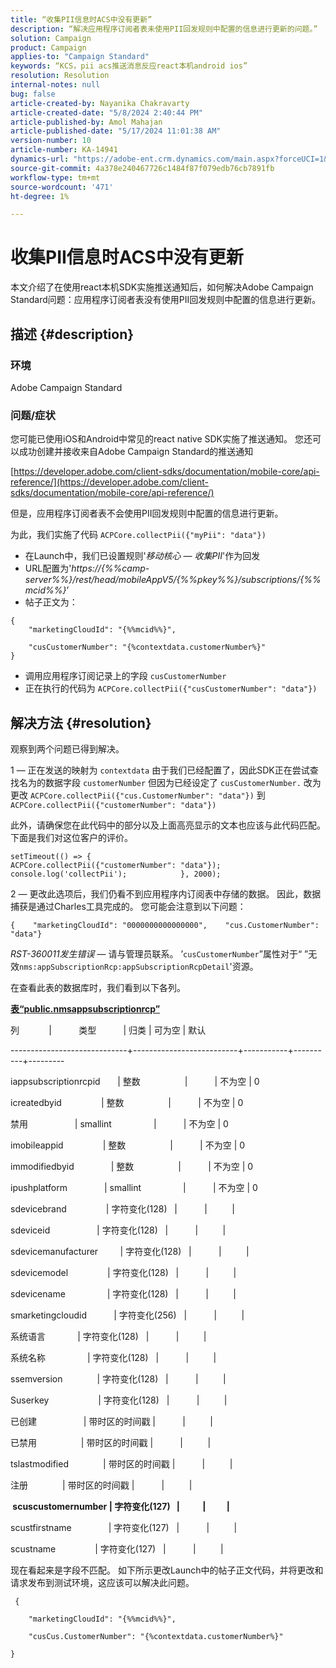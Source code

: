 ```yaml
---
title: “收集PII信息时ACS中没有更新”
description: “解决应用程序订阅者表未使用PII回发规则中配置的信息进行更新的问题。”
solution: Campaign
product: Campaign
applies-to: "Campaign Standard"
keywords: “KCS，pii acs推送消息反应react本机android ios”
resolution: Resolution
internal-notes: null
bug: false
article-created-by: Nayanika Chakravarty
article-created-date: "5/8/2024 2:40:44 PM"
article-published-by: Amol Mahajan
article-published-date: "5/17/2024 11:01:38 AM"
version-number: 10
article-number: KA-14941
dynamics-url: "https://adobe-ent.crm.dynamics.com/main.aspx?forceUCI=1&pagetype=entityrecord&etn=knowledgearticle&id=fe1938ee-480d-ef11-9f8a-6045bd006704"
source-git-commit: 4a378e240467726c1484f87f079edb76cb7891fb
workflow-type: tm+mt
source-wordcount: '471'
ht-degree: 1%

---
```


# 收集PII信息时ACS中没有更新


本文介绍了在使用react本机SDK实施推送通知后，如何解决Adobe Campaign Standard问题：应用程序订阅者表没有使用PII回发规则中配置的信息进行更新。

## 描述 {#description}


### <b>环境</b>

Adobe Campaign Standard



### <b>问题/症状</b>

您可能已使用iOS和Android中常见的react native SDK实施了推送通知。 您还可以成功创建并接收来自Adobe Campaign Standard的推送通知

[https://developer.adobe.com/client-sdks/documentation/mobile-core/api-reference/](https://developer.adobe.com/client-sdks/documentation/mobile-core/api-reference/)

但是，应用程序订阅者表不会使用PII回发规则中配置的信息进行更新。

为此，我们实施了代码 `ACPCore.collectPii({"myPii": "data"})`

- 在Launch中，我们已设置规则&#39;*移动核心 — 收集PII*&#39;作为回发
- URL配置为&#39;*https://{%%camp-server%%}/rest/head/mobileAppV5/{%%pkey%%}/subscriptions/{%%mcid%%}*’
- 帖子正文为：



```
{
    "marketingCloudId": "{%%mcid%%}",

    "cusCustomerNumber": "{%contextdata.customerNumber%}"
}
```


- 调用应用程序订阅记录上的字段 `cusCustomerNumber`
- 正在执行的代码为 `ACPCore.collectPii({"cusCustomerNumber": "data"})`



## 解决方法 {#resolution}


观察到两个问题已得到解决。



1 — 正在发送的映射为 `contextdata` 由于我们已经配置了，因此SDK正在尝试查找名为的数据字段 `customerNumber` 但因为已经设定了 `cusCustomerNumber.` 改为更改 `ACPCore.collectPii({"cus.CustomerNumber": "data"})` 到 `ACPCore.collectPii({"customerNumber": "data"})`

此外，请确保您在此代码中的部分以及上面高亮显示的文本也应该与此代码匹配。 下面是我们对这位客户的评价。




```
setTimeout(() => {                ACPCore.collectPii({"customerNumber": "data"});                console.log('collectPii');            }, 2000);
```


2 — 更改此选项后，我们仍看不到应用程序内订阅表中存储的数据。 因此，数据捕获是通过Charles工具完成的。 您可能会注意到以下问题：




```
{    "marketingCloudId": "0000000000000000",    "cus.CustomerNumber": "data"}
```


*RST-360011发生错误*  — 请与管理员联系。
’`cusCustomerNumber`”属性对于“ ”无效`nms:appSubscriptionRcp:appSubscriptionRcpDetail`&#39;资源。

在查看此表的数据库时，我们看到以下各列。

<u><b>表“public.nmsappsubscriptionrcp”</b></u>

列            |           类型           | 归类 | 可为空 | 默认

-----------------------------+--------------------------+-----------+----------+---------

iappsubscriptionrcpid       | 整数                  |           | 不为空 | 0

icreatedbyid                | 整数                  |           | 不为空 | 0

禁用                   | smallint                 |           | 不为空 | 0

imobileappid                | 整数                  |           | 不为空 | 0

immodifiedbyid               | 整数                  |           | 不为空 | 0

ipushplatform               | smallint                 |           | 不为空 | 0

sdevicebrand                | 字符变化(128)   |           |          |

sdeviceid                   | 字符变化(128)   |           |          |

sdevicemanufacturer         | 字符变化(128)   |           |          |

sdevicemodel                | 字符变化(128)   |           |          |

sdevicename                 | 字符变化(128)   |           |          |

smarketingcloudid           | 字符变化(256)   |           |          |

系统语言             | 字符变化(128)   |           |          |

系统名称                 | 字符变化(128)   |           |          |

ssemversion              | 字符变化(128)   |           |          |

Suserkey                    | 字符变化(128)   |           |          |

已创建                   | 带时区的时间戳 |           |          |

已禁用                  | 带时区的时间戳 |           |          |

tslastmodified              | 带时区的时间戳 |           |          |

注册              | 带时区的时间戳 |           |          |

<b> scuscustomernumber | 字符变化(127)   |           |          | </b>

scustfirstname               | 字符变化(127)   |           |          |

scustname                | 字符变化(127)   |           |          |



现在看起来是字段不匹配。 如下所示更改Launch中的帖子正文代码，并将更改和请求发布到测试环境，这应该可以解决此问题。

` {`

`    "marketingCloudId": "{%%mcid%%}",`

`    "cusCus.CustomerNumber": "{%contextdata.customerNumber%}"`

`}`
